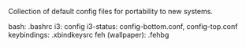 Collection of default config files for portability to new systems.

bash: .bashrc
i3: config
i3-status: config-bottom.conf, config-top.conf
keybindings: .xbindkeysrc
feh (wallpaper): .fehbg

